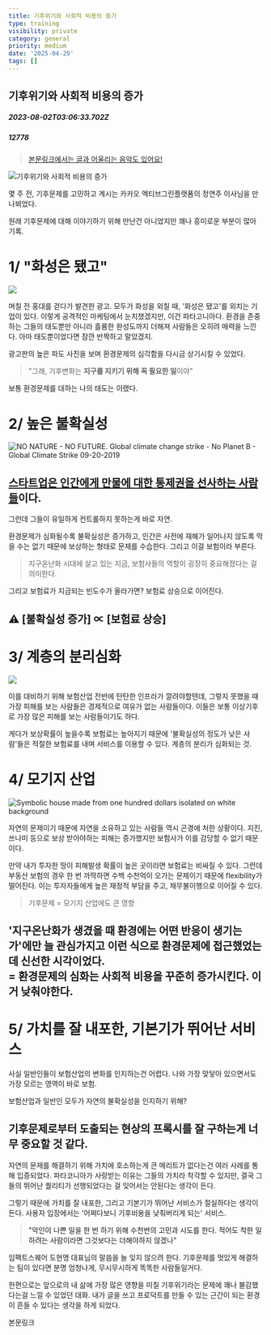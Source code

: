 ```yaml
---
title: 기후위기와 사회적 비용의 증가
type: training
visibility: private
category: general
priority: medium
date: '2025-04-29'
tags: []
---
```

## 기후위기와 사회적 비용의 증가
##### 2023-08-02T03:06:33.702Z
##### 12778

<blockquote class="block px-4 p-1 my-2 m-0 border-l-2 bg-stone-100 border-stone-300 leading-5 rounded-r-md dark:bg-stone-700" spellcheck="false"><p class="leading-6 my-2 dark:text-[#eaeaec]"><a target="_blank" rel="noopener noreferrer nofollow" class="text-blue-500 hover:text-blue-300 cursor-default no-underline text-blue-500 hover:text-blue-300 cursor-default no-underline" href="https://minkyo-jung.ghost.io/climate-crisis/">본문링크에서는 글과 어울리는 음악도 있어요!</a></p></blockquote><img class="rounded-lg border border-stone-200" src="https://images.unsplash.com/photo-1552799446-159ba9523315?crop=entropy&amp;cs=tinysrgb&amp;fit=max&amp;fm=jpg&amp;ixid=M3wxMTc3M3wwfDF8c2VhcmNofDEwfHxjbGltYXRlJTIwcHJvYmxlbXxlbnwwfHx8fDE2ODU4NjgzNDd8MA&amp;ixlib=rb-4.0.3&amp;q=80&amp;w=2000" alt="기후위기와 사회적 비용의 증가"><p class="leading-6 my-2 dark:text-[#eaeaec]">몇 주 전, 기후문제를 고민하고 계시는 카카오 엑티브그린플랫폼의 정연주 이사님을 만나뵈었다.</p><p class="leading-6 my-2 dark:text-[#eaeaec]">원래 기후문제에 대해 이야기하기 위해 만난건 아니었지만 꽤나 흥미로운 부분이 많아 기록.</p><p class="leading-6 my-2 dark:text-[#eaeaec]"></p><h1 class="font-medium leading-8 my-4 dark:text-white dark:text-[#eaeaec]">1/ "화성은 됐고"</h1><img class="rounded-lg border border-stone-200" src="https://minkyo-jung.ghost.io/content/images/2023/06/image.png"><p class="leading-6 my-2 dark:text-[#eaeaec]">며칠 전 홍대를 걷다가 발견한 광고. 모두가 화성을 외칠 때, '화성은 됐고'를 외치는 기업이 있다. 이렇게 공격적인 마케팅에서 눈치챘겠지만, 이건 파타고니아다. 환경을 존중하는 그들의 태도뿐만 아니라 흘륭한 완성도까지 더해져 사람들은 오히려 매력을 느낀다. 아마 태도뿐이었다면 잠깐 반짝하고 말았겠지.</p><p class="leading-6 my-2 dark:text-[#eaeaec]">광고판의 높은 파도 사진을 보며 환경문제의 심각함을 다시금 상기시킬 수 있었다.</p><blockquote class="block px-4 p-1 my-2 m-0 border-l-2 bg-stone-100 border-stone-300 leading-5 rounded-r-md dark:bg-stone-700" spellcheck="false"><p class="leading-6 my-2 dark:text-[#eaeaec]">"그래, 기후변화는 <strong>지구를 지키기 위해 꼭 필요한 일</strong>이야"</p></blockquote><p class="leading-6 my-2 dark:text-[#eaeaec]">보통 환경문제를 대하는 나의 태도는 이랬다.</p><p class="leading-6 my-2 dark:text-[#eaeaec]"></p><h1 class="font-medium leading-8 my-4 dark:text-white dark:text-[#eaeaec]">2/ 높은 불확실성</h1><img class="rounded-lg border border-stone-200" src="https://images.unsplash.com/photo-1569060368746-4b99609d49d8?crop=entropy&amp;cs=tinysrgb&amp;fit=max&amp;fm=jpg&amp;ixid=M3wxMTc3M3wwfDF8c2VhcmNofDh8fGdsb2JhbCUyMHdhcm1pbmd8ZW58MHx8fHwxNjg1ODY3Nzk4fDA&amp;ixlib=rb-4.0.3&amp;q=80&amp;w=2000" alt="NO NATURE - NO FUTURE. Global climate change strike - No Planet B - Global Climate Strike 09-20-2019"><h2 class="font-medium leading-8 my-4 dark:text-white dark:text-[#eaeaec]"><a target="_blank" rel="noopener noreferrer nofollow" class="text-blue-500 hover:text-blue-300 cursor-default no-underline text-blue-500 hover:text-blue-300 cursor-default no-underline" href="https://dis.qa/407pa54">스타트업은 인간에게 만물에 대한 통제권을 선사하는 사람들</a>이다.</h2><p class="leading-6 my-2 dark:text-[#eaeaec]">그런데 그들이 유일하게 컨트롤하지 못하는게 바로 자연.</p><p class="leading-6 my-2 dark:text-[#eaeaec]">환경문제가 심화될수록 불확실성은 증가하고, 인간은 사전에 재해가 일어나지 않도록 막을 수는 없기 때문에 보상하는 형태로 문제를 수습한다. 그리고 이걸 보험이라 부른다.</p><blockquote class="block px-4 p-1 my-2 m-0 border-l-2 bg-stone-100 border-stone-300 leading-5 rounded-r-md dark:bg-stone-700" spellcheck="false"><p class="leading-6 my-2 dark:text-[#eaeaec]">지구온난화 시대에 살고 있는 지금, 보험사들의 역할이 굉장히 중요해졌다는 걸 의미한다.</p></blockquote><p class="leading-6 my-2 dark:text-[#eaeaec]">그리고 보험료가 지금되는 빈도수가 올라가면? 보험료 상승으로 이어진다.</p><h2 class="font-medium leading-8 my-4 dark:text-white dark:text-[#eaeaec]"><span style="color: rgb(21, 23, 26)">⚠️ [불확실성 증가] ∝ [보험료 상승]</span></h2><p class="leading-6 my-2 dark:text-[#eaeaec]"></p><h1 class="font-medium leading-8 my-4 dark:text-white dark:text-[#eaeaec]"><span style="color: rgb(21, 23, 26)">3/ 계층의 분리심화</span></h1><img class="rounded-lg border border-stone-200" src="https://images.unsplash.com/photo-1617494532490-297fc0eb515e?crop=entropy&amp;cs=tinysrgb&amp;fit=max&amp;fm=jpg&amp;ixid=M3wxMTc3M3wwfDF8c2VhcmNofDEwfHxmbG9vZHxlbnwwfHx8fDE2ODU4Njc4OTV8MA&amp;ixlib=rb-4.0.3&amp;q=80&amp;w=2000"><p class="leading-6 my-2 dark:text-[#eaeaec]">이를 대비하기 위해 보험산업 전반에 탄탄한 인프라가 깔려야할텐데, 그렇지 못했을 때 가장 피해를 보는 사람들은 경제적으로 여유가 없는 사람들이다. 이들은 보통 이상기후로 가장 많은 피해를 보는 사람들이기도 하다.</p><p class="leading-6 my-2 dark:text-[#eaeaec]">게다가 보상확률이 높을수록 보험료는 높아지기 때문에 '불확실성의 정도가 낮은 사람'들은 적절한 보험료를 내며 서비스를 이용할 수 있다. 계층의 분리가 심화되는 것.</p><p class="leading-6 my-2 dark:text-[#eaeaec]"></p><h1 class="font-medium leading-8 my-4 dark:text-white dark:text-[#eaeaec]">4/ 모기지 산업</h1><img class="rounded-lg border border-stone-200" src="https://images.unsplash.com/photo-1634757439914-23b8acb9d411?crop=entropy&amp;cs=tinysrgb&amp;fit=max&amp;fm=jpg&amp;ixid=M3wxMTc3M3wwfDF8c2VhcmNofDV8fG1vcnRnYWdlfGVufDB8fHx8MTY4NTg2Nzk0MHww&amp;ixlib=rb-4.0.3&amp;q=80&amp;w=2000" alt="Symbolic house made from one hundred dollars isolated on white background"><p class="leading-6 my-2 dark:text-[#eaeaec]">자연의 문제이기 때문에 자연을 소유하고 있는 사람들 역시 곤경에 처한 상황이다. 지진, 쓰나미 등으로 보상 받아야하는 피해는 증가했지만 보험사가 이를 감당할 수 없기 때문이다.</p><p class="leading-6 my-2 dark:text-[#eaeaec]">만약 내가 투자한 땅이 피해발생 확률이 높은 곳이라면 보험료는 비싸질 수 있다. 그런데 부동산 보험의 경우 한 번 까딱하면 수백 수천억이 오가는 문제이기 때문에 flexibility가 떨어진다. 이는 투자자들에게 높은 재정적 부담을 주고, 채무불이행으로 이어질 수 있다.</p><blockquote class="block px-4 p-1 my-2 m-0 border-l-2 bg-stone-100 border-stone-300 leading-5 rounded-r-md dark:bg-stone-700" spellcheck="false"><p class="leading-6 my-2 dark:text-[#eaeaec]">기후문제 = 모기지 산업에도 큰 영향</p></blockquote><h2 class="font-medium leading-8 my-4 dark:text-white dark:text-[#eaeaec]">'지구온난화가 생겼을 때 환경에는 어떤 반응이 생기는가'에만 늘 관심가지고 이런 식으로 환경문제에 접근했었는데 신선한 시각이었다.<br>= 환경문제의 심화는 사회적 비용을 꾸준히 증가시킨다. 이거 낮춰야한다.</h2><p class="leading-6 my-2 dark:text-[#eaeaec]"></p><h1 class="font-medium leading-8 my-4 dark:text-white dark:text-[#eaeaec]">5/ 가치를 잘 내포한, 기본기가 뛰어난 서비스</h1><p class="leading-6 my-2 dark:text-[#eaeaec]">사실 일반인들이 보험산업의 변화를 인지하는건 어렵다. 나와 가장 맞닿아 있으면서도 가장 모르는 영역이 바로 보험.</p><p class="leading-6 my-2 dark:text-[#eaeaec]">보험산업과 일반인 모두가 자연의 불확실성을 인지하기 위해?</p><h2 class="font-medium leading-8 my-4 dark:text-white dark:text-[#eaeaec]">기후문제로부터 도출되는 현상의 프록시를 잘 구하는게 너무 중요할 것 같다.</h2><p class="leading-6 my-2 dark:text-[#eaeaec]">자연의 문제를 해결하기 위해 가치에 호소하는게 큰 메리트가 없다는건 여러 사례를 통해 입증되었다. 파타코니아가 사랑받는 이유는 그들의 가치라 착각할 수 있지만, 결국 그들의 뛰어난 퀄리티가 선행되었다는 걸 잊어서는 안된다는 생각이 든다.</p><p class="leading-6 my-2 dark:text-[#eaeaec]">그렇기 때문에 가치를 잘 내포한, 그리고 기본기가 뛰어난 서비스가 절실하다는 생각이 든다. 사용자 입장에서는 '어쩌다보니 기후비용을 낮춰버리게 되는' 서비스. </p><blockquote class="block px-4 p-1 my-2 m-0 border-l-2 bg-stone-100 border-stone-300 leading-5 rounded-r-md dark:bg-stone-700" spellcheck="false"><p class="leading-6 my-2 dark:text-[#eaeaec]"><span style="color: rgb(21, 23, 26)">"악인이 나쁜 일을 한 번 하기 위해 수천번의 고민과 시도를 한다. 적어도 착한 일 하려는 사람이라면 그것보다는 더해야하지 않겠나"</span></p></blockquote><p class="leading-6 my-2 dark:text-[#eaeaec]">임팩트스퀘어 도현명 대표님의 말씀을 늘 잊지 않으려 한다. 기후문제를 멋있게 해결하는 팀이 있다면 분명 엄청나게, 무시무시하게 똑똑한 사람들일거다.</p><p class="leading-6 my-2 dark:text-[#eaeaec]">한편으로는 앞으로의 내 삶에 가장 많은 영향을 미칠 기후위기라는 문제에 꽤나 불감했다는걸 느낄 수 있었던 대화. 내가 글을 쓰고 프로덕트를 만들 수 있는 근간이 되는 환경이 흔들 수 있다는 생각을 하게 되었다.</p><p class="leading-6 my-2 dark:text-[#eaeaec]"></p><p class="leading-6 my-2 dark:text-[#eaeaec]">본문링크</p><div class="bookmark" data="{&quot;metadata&quot;:{&quot;title&quot;:&quot;기후위기와 사회적 비용의 증가&quot;,&quot;description&quot;:&quot;몇 주 전, 기후문제를 고민하고 계시는 카카오 엑티브그린플랫폼의 정연주 이사님을 만나뵈었다. 원래 기후문제에 대해 이야기하기 위해 만난건 아니었지만 꽤나 흥미로운 부분이 많아 기록.\n\n이번 글은 재미보다 진중한 분위기로 써봤다.\n\n\n\n\n\&quot;화성은 됐고,\&quot;\n\n며칠 전 홍대를 걷다가 발견한 광고. 모두가 화성을 외칠 때, '화성은 됐고'를 외치는 기업이 있다. 이렇게 공격적인 마케팅에서 눈치챘겠지만,&quot;,&quot;language&quot;:&quot;en&quot;,&quot;type&quot;:&quot;article&quot;,&quot;url&quot;:&quot;https://minkyo-jung.ghost.io/climate-crisis/&quot;,&quot;provider&quot;:&quot;정민교의 Learning Diary&quot;,&quot;published&quot;:&quot;2023-06-04T08:55:08.000Z&quot;,&quot;modified&quot;:&quot;2023-06-04T11:43:03.000Z&quot;,&quot;twitter&quot;:&quot;@ghost&quot;,&quot;image&quot;:&quot;https://images.unsplash.com/photo-1552799446-159ba9523315?crop=entropy&amp;cs=tinysrgb&amp;fit=max&amp;fm=jpg&amp;ixid=M3wxMTc3M3wwfDF8c2VhcmNofDEwfHxjbGltYXRlJTIwcHJvYmxlbXxlbnwwfHx8fDE2ODU4NjgzNDd8MA&amp;ixlib=rb-4.0.3&amp;q=80&amp;w=2000&quot;,&quot;icon&quot;:&quot;https://minkyo-jung.ghost.io/content/images/size/w256h256/2023/02/IMG_1128-1.png&quot;}}"></div>
